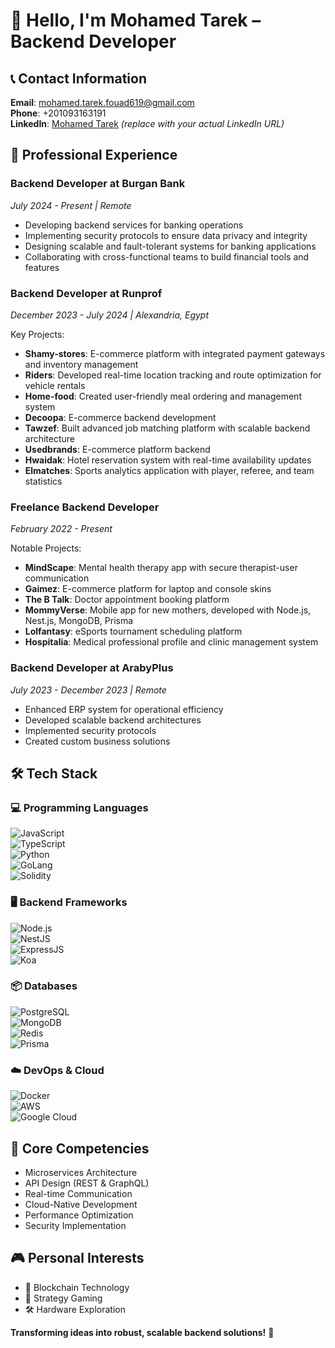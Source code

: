 # 👋 Hello, I'm **Mohamed Tarek** – Backend Developer

## 📞 Contact Information
**Email**: mohamed.tarek.fouad619@gmail.com  
**Phone**: +201093163191  
**LinkedIn**: [Mohamed Tarek](www.linkedin.com/in/mohamed-tarek-fouad) *(replace with your actual LinkedIn URL)*

## 🚀 Professional Experience

### Backend Developer at Burgan Bank  
*July 2024 - Present | Remote*

- Developing backend services for banking operations
- Implementing security protocols to ensure data privacy and integrity
- Designing scalable and fault-tolerant systems for banking applications
- Collaborating with cross-functional teams to build financial tools and features

### Backend Developer at Runprof
*December 2023 - July 2024 | Alexandria, Egypt*

Key Projects:
- **Shamy-stores**: E-commerce platform with integrated payment gateways and inventory management
- **Riders**: Developed real-time location tracking and route optimization for vehicle rentals
- **Home-food**: Created user-friendly meal ordering and management system
- **Decoopa**: E-commerce backend development
- **Tawzef**: Built advanced job matching platform with scalable backend architecture
- **Usedbrands**: E-commerce platform backend
- **Hwaidak**: Hotel reservation system with real-time availability updates
- **Elmatches**: Sports analytics application with player, referee, and team statistics

### Freelance Backend Developer
*February 2022 - Present*

Notable Projects:
- **MindScape**: Mental health therapy app with secure therapist-user communication
- **Gaimez**: E-commerce platform for laptop and console skins
- **The B Talk**: Doctor appointment booking platform
- **MommyVerse**: Mobile app for new mothers, developed with Node.js, Nest.js, MongoDB, Prisma
- **Lolfantasy**: eSports tournament scheduling platform
- **Hospitalia**: Medical professional profile and clinic management system

### Backend Developer at ArabyPlus  
*July 2023 - December 2023 | Remote*

- Enhanced ERP system for operational efficiency
- Developed scalable backend architectures
- Implemented security protocols
- Created custom business solutions

## 🛠️ Tech Stack

### 💻 Programming Languages
![JavaScript](https://img.shields.io/badge/-JavaScript-F7DF1E?style=flat-square&logo=javascript&logoColor=black)  
![TypeScript](https://img.shields.io/badge/-TypeScript-3178C6?style=flat-square&logo=typescript&logoColor=white)  
![Python](https://img.shields.io/badge/-Python-3776AB?style=flat-square&logo=python&logoColor=white)  
![GoLang](https://img.shields.io/badge/-Go-00ADD8?style=flat-square&logo=go&logoColor=white)  
![Solidity](https://img.shields.io/badge/-Solidity-363636?style=flat-square&logo=solidity&logoColor=white)

### 🖥️ Backend Frameworks
![Node.js](https://img.shields.io/badge/-Node.js-339933?style=flat-square&logo=node.js&logoColor=white)  
![NestJS](https://img.shields.io/badge/-NestJS-E0234E?style=flat-square&logo=nestjs&logoColor=white)  
![ExpressJS](https://img.shields.io/badge/-Express.js-000000?style=flat-square&logo=express&logoColor=white)  
![Koa](https://img.shields.io/badge/-Koa-000000?style=flat-square&logo=koa&logoColor=white)

### 📦 Databases
![PostgreSQL](https://img.shields.io/badge/-PostgreSQL-336791?style=flat-square&logo=postgresql&logoColor=white)  
![MongoDB](https://img.shields.io/badge/-MongoDB-47A248?style=flat-square&logo=mongodb&logoColor=white)  
![Redis](https://img.shields.io/badge/-Redis-DC382D?style=flat-square&logo=redis&logoColor=white)  
![Prisma](https://img.shields.io/badge/-Prisma-2D3748?style=flat-square&logo=prisma&logoColor=white)

### ☁️ DevOps & Cloud
![Docker](https://img.shields.io/badge/-Docker-2496ED?style=flat-square&logo=docker&logoColor=white)  
![AWS](https://img.shields.io/badge/-AWS-232F3E?style=flat-square&logo=amazonaws&logoColor=white)  
![Google Cloud](https://img.shields.io/badge/-Google_Cloud-4285F4?style=flat-square&logo=googlecloud&logoColor=white)

## 🌟 Core Competencies
- Microservices Architecture
- API Design (REST & GraphQL)
- Real-time Communication
- Cloud-Native Development
- Performance Optimization
- Security Implementation

## 🎮 Personal Interests
- 🔗 Blockchain Technology
- 🎲 Strategy Gaming
- 🛠️ Hardware Exploration

**Transforming ideas into robust, scalable backend solutions!** 🚀
